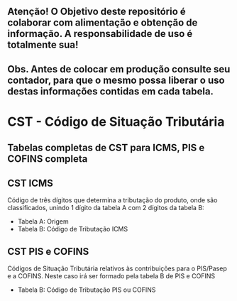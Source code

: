 ## Atenção! O Objetivo deste repositório é colaborar com alimentação e obtenção de informação. A responsabilidade de uso é totalmente sua!
## Obs. Antes de colocar em produção consulte seu contador, para que o mesmo possa liberar o uso destas informações contidas em cada tabela.



# CST - Código de Situação Tributária
## Tabelas completas de CST para ICMS, PIS e COFINS completa

## CST ICMS
Código de três dígitos que determina a tributação do produto, onde são classificados, unindo 1 dígito da tabela A com 2 dígitos da tabela B:
- Tabela A: Origem
- Tabela B: Código de Tributação ICMS


## CST PIS e COFINS
Códigos de Situação Tributária relativos às contribuições para o PIS/Pasep e a COFINS. Neste caso irá ser formado pela tabela B de PIS e COFINS
- Tabela B: Código de Tributação PIS ou COFINS
